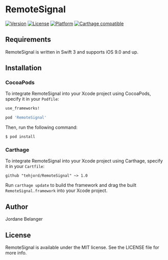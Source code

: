 # RemoteSignal

[![Version](https://img.shields.io/cocoapods/v/RemoteSignal.svg?style=flat)](https://cocoapods.org/pods/RemoteSignal)
[![License](https://img.shields.io/cocoapods/l/RemoteSignal.svg?style=flat)](https://cocoapods.org/pods/RemoteSignal)
[![Platform](https://img.shields.io/cocoapods/p/RemoteSignal.svg?style=flat)](https://cocoapods.org/pods/RemoteSignal)
[![Carthage compatible](https://img.shields.io/badge/Carthage-compatible-4BC51D.svg?style=flat)](https://github.com/Carthage/Carthage)


## Requirements

RemoteSignal is written in Swift 3 and supports iOS 9.0 and up.


## Installation

### CocoaPods

To integrate RemoteSignal into your Xcode project using CocoaPods, specify it in your `Podfile`:

```ruby
use_frameworks!

pod 'RemoteSignal'
```

Then, run the following command:

```bash
$ pod install
```

### Carthage

To integrate RemoteSignal into your Xcode project using Carthage, specify it in your `Cartfile`:

```ogdl
github "tehjord/RemoteSignal" ~> 1.0
```

Run `carthage update` to build the framework and drag the built `RemoteSignal.framework` into your Xcode project.


## Author

Jordane Belanger


## License

RemoteSignal is available under the MIT license. See the LICENSE file for more info.
